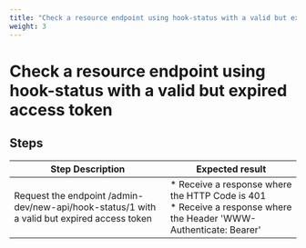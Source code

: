 ```yaml
---
title: "Check a resource endpoint using hook-status with a valid but expired access token"
weight: 3
---
```


# Check a resource endpoint using hook-status with a valid but expired access token
## Steps
| Step Description | Expected result |
| ----- | ----- |
| Request the endpoint /admin-dev/new-api/hook-status/1 with a valid but expired access token | * Receive a response where the HTTP Code is 401<br> * Receive a response where the Header 'WWW-Authenticate: Bearer' |
